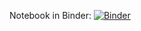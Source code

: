 Notebook in Binder: [![Binder](https://mybinder.org/badge_logo.svg)](https://mybinder.org/v2/gh/ceffertzfhac/Jupyter-Notebooks-Test/master?labpath=Physik%20I%20-%20FH%20Aachen-Praktikum.ipynb)
